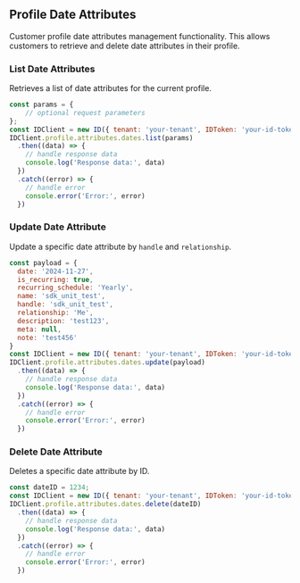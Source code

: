 ## Profile Date Attributes

Customer profile date attributes management functionality.
This allows customers to retrieve and delete date attributes in their profile.

### List Date Attributes

Retrieves a list of date attributes for the current profile.
```javascript
const params = {
    // optional request parameters
};
const IDClient = new ID({ tenant: 'your-tenant', IDToken: 'your-id-token', config: {} })
IDClient.profile.attributes.dates.list(params)
  .then((data) => {
    // handle response data
    console.log('Response data:', data)
  })
  .catch((error) => {
    // handle error
    console.error('Error:', error)
  })
```
### Update Date Attribute

Update a specific date attribute by `handle` and `relationship`.
```javascript
const payload = {
  date: '2024-11-27',
  is_recurring: true,
  recurring_schedule: 'Yearly',
  name: 'sdk_unit_test',
  handle: 'sdk_unit_test',
  relationship: 'Me',
  description: 'test123',
  meta: null,
  note: 'test456'
}
const IDClient = new ID({ tenant: 'your-tenant', IDToken: 'your-id-token', config: {} })
IDClient.profile.attributes.dates.update(payload)
  .then((data) => {
    // handle response data
    console.log('Response data:', data)
  })
  .catch((error) => {
    // handle error
    console.error('Error:', error)
  })
```

### Delete Date Attribute

Deletes a specific date attribute by ID.
```javascript
const dateID = 1234;
const IDClient = new ID({ tenant: 'your-tenant', IDToken: 'your-id-token', config: {} })
IDClient.profile.attributes.dates.delete(dateID)
  .then((data) => {
    // handle response data
    console.log('Response data:', data)
  })
  .catch((error) => {
    // handle error
    console.error('Error:', error)
  })
```